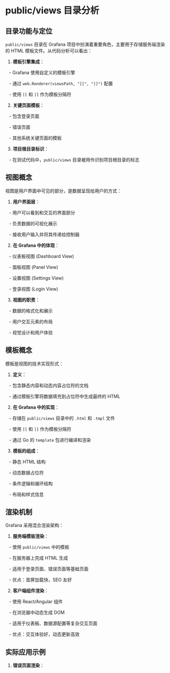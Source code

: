 # public/views 目录分析

  

## 目录功能与定位

  

`public/views` 目录在 Grafana 项目中扮演着重要角色，主要用于存储服务端渲染的 HTML 模板文件。从代码分析可以看出：

  

1. **模板引擎集成**：

   - Grafana 使用自定义的模板引擎

   - 通过 `web.Renderer(viewsPath, "[[", "]]")` 配置

   - 使用 `[[` 和 `]]` 作为模板分隔符

  

2. **关键页面模板**：

   - 包含登录页面

   - 错误页面

   - 其他系统关键页面的模板

  

3. **项目根目录标识**：

   - 在测试代码中，`public/views` 目录被用作识别项目根目录的标志

  

## 视图概念

  

视图是用户界面中可见的部分，是数据呈现给用户的方式：

  

1. **用户界面层**：

   - 用户可以看到和交互的界面部分

   - 负责数据的可视化展示

   - 接收用户输入并将其传递给控制器

  

2. **在 Grafana 中的体现**：

   - 仪表板视图 (Dashboard View)

   - 面板视图 (Panel View)

   - 设置视图 (Settings View)

   - 登录视图 (Login View)

  

3. **视图的职责**：

   - 数据的格式化和展示

   - 用户交互元素的布局

   - 视觉设计和用户体验

  

## 模板概念

  

模板是视图的技术实现形式：

  

1. **定义**：

   - 包含静态内容和动态内容占位符的文档

   - 通过模板引擎将数据填充到占位符中生成最终的 HTML

  

2. **在 Grafana 中的实现**：

   - 存储在 `public/views` 目录中的 `.html` 和 `.tmpl` 文件

   - 使用 `[[` 和 `]]` 作为模板分隔符

   - 通过 Go 的 `template` 包进行编译和渲染

  

3. **模板的组成**：

   - 静态 HTML 结构

   - 动态数据占位符

   - 条件逻辑和循环结构

   - 布局和样式信息

  

## 渲染机制

  

Grafana 采用混合渲染架构：

  

1. **服务端模板渲染**：

   - 使用 `public/views` 中的模板

   - 在服务器上完成 HTML 生成

   - 适用于登录页面、错误页面等基础页面

   - 优点：首屏加载快，SEO 友好

  

2. **客户端组件渲染**：

   - 使用 React/Angular 组件

   - 在浏览器中动态生成 DOM

   - 适用于仪表板、数据源配置等复杂交互页面

   - 优点：交互体验好，动态更新高效

  

## 实际应用示例

  

1. **错误页面渲染**：